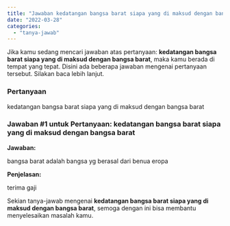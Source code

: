 ```yaml
---
title: "Jawaban kedatangan bangsa barat siapa yang di maksud dengan bangsa barat​"
date: "2022-03-28"
categories: 
  - "tanya-jawab"
---
```


Jika kamu sedang mencari jawaban atas pertanyaan: **kedatangan bangsa barat siapa yang di maksud dengan bangsa barat​**, maka kamu berada di tempat yang tepat. Disini ada beberapa jawaban mengenai pertanyaan tersebut. Silakan baca lebih lanjut.

### Pertanyaan

kedatangan bangsa barat siapa yang di maksud dengan bangsa barat​

### Jawaban #1 untuk Pertanyaan: kedatangan bangsa barat siapa yang di maksud dengan bangsa barat​

**Jawaban:**

bangsa barat adalah bangsa yg berasal dari benua eropa

**Penjelasan:**

terima gaji

Sekian tanya-jawab mengenai **kedatangan bangsa barat siapa yang di maksud dengan bangsa barat​**, semoga dengan ini bisa membantu menyelesaikan masalah kamu.
